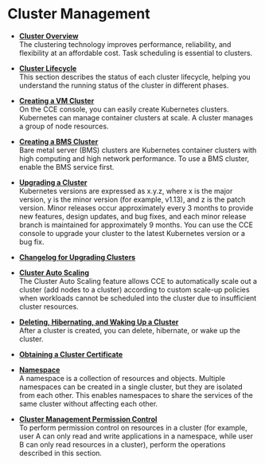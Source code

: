 # Cluster Management<a name="cce_01_0027"></a>

-   **[Cluster Overview](cluster-overview.md)**  
The clustering technology improves performance, reliability, and flexibility at an affordable cost. Task scheduling is essential to clusters.
-   **[Cluster Lifecycle](cluster-lifecycle.md)**  
This section describes the status of each cluster lifecycle, helping you understand the running status of the cluster in different phases.
-   **[Creating a VM Cluster](creating-a-vm-cluster.md)**  
On the CCE console, you can easily create Kubernetes clusters. Kubernetes can manage container clusters at scale. A cluster manages a group of node resources.
-   **[Creating a BMS Cluster](creating-a-bms-cluster.md)**  
Bare metal server \(BMS\) clusters  are Kubernetes container clusters with high computing and high network performance. To use a BMS cluster, enable the  BMS service  first.
-   **[Upgrading a Cluster](upgrading-a-cluster.md)**  
Kubernetes versions are expressed as x.y.z, where x is the major version, y is the minor version \(for example, v1.13\), and z is the patch version. Minor releases occur approximately every 3 months to provide new features, design updates, and bug fixes, and each minor release branch is maintained for approximately 9 months. You can use the CCE console to upgrade your cluster to the latest Kubernetes version or a bug fix.
-   **[Changelog for Upgrading Clusters](changelog-for-upgrading-clusters.md)**  

-   **[Cluster Auto Scaling](cluster-auto-scaling.md)**  
The Cluster Auto Scaling feature allows CCE to automatically  scale out  a cluster \(add nodes to a cluster\) according to custom scale-up policies when workloads cannot be scheduled into the cluster due to insufficient cluster resources.
-   **[Deleting, Hibernating, and Waking Up a Cluster](deleting-hibernating-and-waking-up-a-cluster.md)**  
After a cluster is created, you can delete, hibernate, or wake up the cluster.
-   **[Obtaining a Cluster Certificate](obtaining-a-cluster-certificate.md)**  

-   **[Namespace](namespace.md)**  
A  namespace  is a collection of resources and objects. Multiple namespaces can be created in a single cluster, but they are isolated from each other. This enables namespaces to share the services of the same cluster without affecting each other.
-   **[Cluster Management Permission Control](cluster-management-permission-control.md)**  
To perform  permission control  on resources in a cluster \(for example, user A can only read and write applications in a namespace, while user B can only read resources in a cluster\), perform the operations described in this section.

